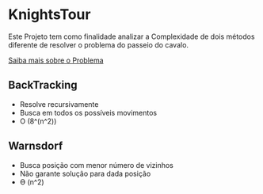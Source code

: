# KnightsTour

Este Projeto tem como finalidade analizar a Complexidade de dois métodos diferente de resolver o problema do passeio do cavalo.


[Saiba mais sobre o Problema](https://pt.wikipedia.org/wiki/Problema_do_cavalo)

## BackTracking
* Resolve recursivamente
* Busca em todos os possíveis movimentos 
* O (8^(n^2))

## Warnsdorf
* Busca posição com menor número de vizinhos
* Não garante solução para dada posição
* ϴ (n^2)

